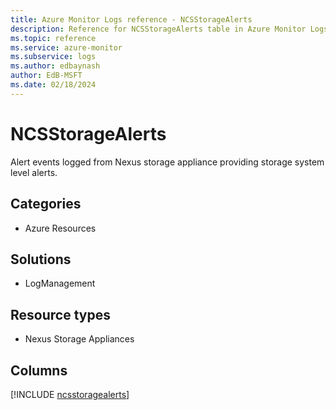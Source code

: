 ```yaml
---
title: Azure Monitor Logs reference - NCSStorageAlerts
description: Reference for NCSStorageAlerts table in Azure Monitor Logs.
ms.topic: reference
ms.service: azure-monitor
ms.subservice: logs
ms.author: edbaynash
author: EdB-MSFT
ms.date: 02/18/2024
---
```


# NCSStorageAlerts

Alert events logged from Nexus storage appliance providing storage system level alerts.


## Categories

- Azure Resources

## Solutions

- LogManagement

## Resource types

- Nexus Storage Appliances

## Columns
  
[!INCLUDE [ncsstoragealerts](.././tables/includes/ncsstoragealerts-include.md)]
